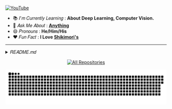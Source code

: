 [![YouTube](https://github.com/ikx7a/ikx7a/blob/main/Photos/_main_.png)](https://github.com/ikx7a/YouTube)

- 📚 𝐼'𝑚 𝐶𝑢𝑟𝑟𝑒𝑛𝑡𝑙𝑦 𝐿𝑒𝑎𝑟𝑛𝑖𝑛𝑔 : **About Deep Learning, Computer Vision.**
- 💬 𝐴𝑠𝑘 𝑀𝑒 𝐴𝑏𝑜𝑢𝑡 : [**Anything**](https://telegram.dog/LisaXRobot)
- 😄 𝑃𝑟𝑜𝑛𝑜𝑢𝑛𝑠 : **He/Him/His**
- ❤️ 𝐹𝑢𝑛 𝐹𝑎𝑐𝑡 : **I Love [Shikimori's](https://github.com/ikx7a/Shikimori-San)**
- - -
<details>
<summary>𝑅𝐸𝐴𝐷𝑀𝐸.𝑚𝑑</summary>

<h3 align="center">
    ─「 𝐀𝐛𝐨𝐮𝐭 𝐌𝐞 」─
</h3>

```python3
class Izumi():
    def __init__(self):
        self.name = ['I𝗓υɱi 和泉']
        self.age = ['19']
        self.country = ['India']
        self.language = ['हिंदी', 'English']
    def programming_languages(self):
        return [
            'Python', 'SQL'
        ]
    def markup_languages(self):
        return [
            'HTML', 'CSS'
        ]
    def developer_tools(self):
        return [
            'GitHub', 'Stack Overflow', 'Docker','Heroku',
            'MongoDB', 'MySQL',
        ]
    def operating_system(self):
        return [
            'Windows', 'Android'
        ]
    def windows_os(self):
        return [
            'Windows 11', 'Windows 10', 'Windows 8.1', 'Windows 7', 'Windows XP'
        ]
 ```
<div align="center">
</h2><b>
<p align="center">
  • <a href="https://github.com/ikx7a/ikx7a/tree/main/GitHub"> More Information </a>
  • <a href="https://github.com/ikx7a/Organizations"> Organizations </a> •
    
  • <a href="https://github.com/ikx7a/ikx7a/tree/main/Now%20Playing"> Now Playing </a> •
</h2></b></p>
<h3 align="center">
    ─「 𝐂𝐨𝐧𝐭𝐚𝐜𝐭 𝐌𝐞 」─
</h3>

[![Telegram](https://img.shields.io/badge/Telegram-2CA5E0?style=for-the-badge&logo=telegram&logoColor=white)](https://telegram.dog/MaximXRobot) [![Instagram](https://img.shields.io/badge/Instagram-%23E4405F.svg?style=for-the-badge&logo=Instagram&logoColor=white)](https://instagram.com/ikx7.a)</a>
[![Snapchat](https://img.shields.io/badge/Snapchat-F9DC3e.svg?style=for-the-badge&logo=Snapchat&logoColor=white)](https://www.snapchat.com/add/ikx7.a) [![Facebook](https://img.shields.io/badge/Facebook-%231877F2.svg?style=for-the-badge&logo=Facebook&logoColor=white)](https://www.facebook.com/ikx7.a) </a>
[![Twitter](https://img.shields.io/badge/Twitter-%231DA1F2.svg?style=for-the-badge&logo=Twitter&logoColor=white)](https://mobile.twitter.com/ikx7_a) [![YouTube](https://img.shields.io/badge/YouTube-%23FF0000.svg?style=for-the-badge&logo=YouTube&logoColor=white)](https://youtube.com/channel/UC9o1hM49jVr2lgOinw0pAdw)
[![Pinterest](https://img.shields.io/badge/Pinterest-%23E60023.svg?style=for-the-badge&logo=Pinterest&logoColor=white)](https://pinterest.com/ikx7a) [![Discord](https://img.shields.io/badge/Discord-%237289DA.svg?style=for-the-badge&logo=discord&logoColor=white)](https://discord.gg/m8u2TmgRjN)
[![WhatsApp](https://img.shields.io/badge/WhatsApp-25D366?style=for-the-badge&logo=whatsapp&logoColor=white)](https://github.com/AL3X-Github/AL3X-Github/blob/main/Gif/Shikimori's%20Love%20Izumi.gif) [![GitHub](https://img.shields.io/badge/github-%23121011.svg?style=for-the-badge&logo=github&logoColor=white)](https://github.com/ikx7a) [![Gmail](https://img.shields.io/badge/Gmail-D14836?style=for-the-badge&logo=gmail&logoColor=white)](mailto:izumixshikimorii@gmail.com) 

<h3 align="center">
    ─「 𝐓𝐞𝐥𝐞𝐠𝐫𝐚𝐦 」─
</h3>

[![Telegram](https://img.shields.io/badge/Group-%232C3454?style=for-the-badge&logo=telegram&logoColor=white)](https://telegram.dog/MaximXGroup) [![Telegram](https://img.shields.io/badge/Channel-%232C3454?style=for-the-badge&logo=telegram&logoColor=white)](https://telegram.dog/MaximXChannels)

<img src="https://github.com/AL3X-Github/AL3X-Github/blob/main/Photos/Insta-%20%40ikx7.a.jpg">

</details>
<div align="center">

<a href="https://github.com/ikx7a?tab=repositories&sort=stargazers"><img alt="All Repositories" title="All Repositories" src="https://custom-icon-badges.demolab.com/badge/-Click%20Here%20For%20All%20My%20Repos-161B22?style=for-the-badge&logoColor=white&logo=repo"/></a> 

[![@ikx7a](https://github.com/ikx7a/ikx7a/blob/main/assets/contributions.svg)](https://github.com/ikx7a)
</div>
